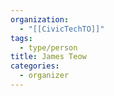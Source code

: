 ```yaml
---
organization:
  - "[[CivicTechTO]]"
tags:
  - type/person
title: James Teow
categories:
  - organizer
---
```


